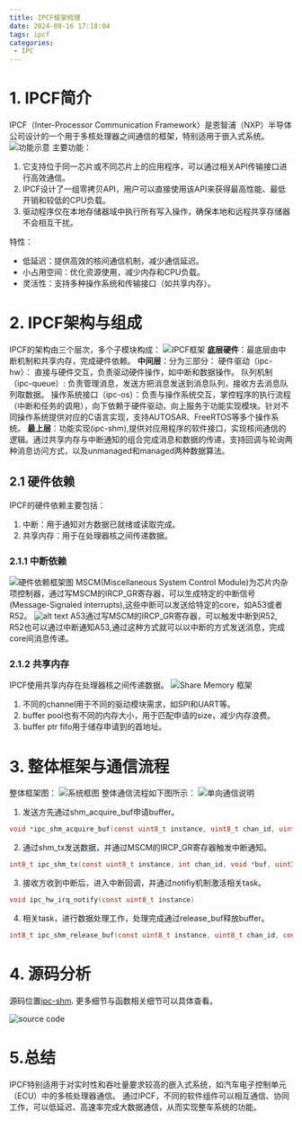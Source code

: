 ```yaml
---
title: IPCF框架梳理
date: 2024-08-16 17:18:04
tags: ipcf
categories:
 - IPC
---
```

# 1. IPCF简介
IPCF（Inter-Processor Communication Framework）是恩智浦（NXP）半导体公司设计的一个用于多核处理器之间通信的框架，特别适用于嵌入式系统。
![功能示意](image-1.png)
主要功能：
1. 它支持位于同一芯片或不同芯片上的应用程序，可以通过相关API传输接口进行高效通信。
2. IPCF设计了一组零拷贝API，用户可以直接使用该API来获得最高性能、最低开销和较低的CPU负载。
3. 驱动程序仅在本地存储器域中执行所有写入操作，确保本地和远程共享存储器不会相互干扰。

特性：
* 低延迟：提供高效的核间通信机制，减少通信延迟。
* 小占用空间：优化资源使用，减少内存和CPU负载。
* 灵活性：支持多种操作系统和传输接口（如共享内存）。

# 2. IPCF架构与组成
IPCF的架构由三个层次，多个子模块构成：
![IPCF框架](image-4.png)
**底层硬件**：最底层由中断机制和共享内存，完成硬件依赖。
**中间层**：分为三部分：
硬件驱动（ipc-hw）： 直接与硬件交互，负责驱动硬件操作，如中断和数据操作。
队列机制（ipc-queue）: 负责管理消息，发送方把消息发送到消息队列，接收方去消息队列取数据。
操作系统接口（ipc-os）：负责与操作系统交互，掌控程序的执行流程（中断和任务的调用），向下依赖于硬件驱动，向上服务于功能实现模块。针对不同操作系统提供对应的C语言实现，支持AUTOSAR、FreeRTOS等多个操作系统。
**最上层**：功能实现(ipc-shm),提供对应用程序的软件接口，实现核间通信的逻辑。通过共享内存与中断通知的组合完成消息和数据的传递，支持回调与轮询两种消息访问方式，以及unmanaged和managed两种数据算法。

## 2.1 硬件依赖
IPCF的硬件依赖主要包括：
1. 中断：用于通知对方数据已就绪或读取完成。
2. 共享内存：用于在处理器核之间传递数据。

### 2.1.1 中断依赖
![硬件依赖框架图](image-2.png)
MSCM(Miscellaneous System Control Module)为芯片内杂项控制器，通过写MSCM的IRCP_GR寄存器，可以生成特定的中断信号(Message-Signaled interrupts),这些中断可以发送给特定的core，如A53或者R52。
![alt text](image-3.png)
A53通过写MSCM的IRCP_GR寄存器，可以触发中断到R52, R52也可以通过中断通知A53,通过这种方式就可以以中断的方式发送消息，完成core间消息传递。

### 2.1.2 共享内存
IPCF使用共享内存在处理器核之间传递数据。
![Share Memory 框架](image-5.png)
1. 不同的channel用于不同的驱动模块需求，如SPI和UART等。
2. buffer pool也有不同的内存大小，用于匹配申请的size，减少内存浪费。
3. buffer ptr fifo用于储存申请到的首地址。

# 3. 整体框架与通信流程
整体框架图：
![系统框图](image-7.png)
整体通信流程如下图所示：
![单向通信说明](image-6.png)
1. 发送方先通过shm_acquire_buf申请buffer。
```c
void *ipc_shm_acquire_buf(const uint8_t instance, uint8_t chan_id, uint32_t mem_size);
```
2. 通过shm_tx发送数据，并通过MSCM的IRCP_GR寄存器触发中断通知。
```c
int8_t ipc_shm_tx(const uint8_t instance, int chan_id, void *buf, uint32_t size);
```
3. 接收方收到中断后，进入中断回调，并通过notifiy机制激活相关task。
```C
void ipc_hw_irq_notify(const uint8_t instance)
```
4. 相关task，进行数据处理工作，处理完成通过release_buf释放buffer。
```c
int8_t ipc_shm_release_buf(const uint8_t instance, uint8_t chan_id, const void *buf);
```

# 4. 源码分析
源码位置[ipc-shm](https://github.com/nxp-auto-linux/ipc-shm).
更多细节与函数相关细节可以具体查看。

![source code](image-8.png)

# 5.总结
IPCF特别适用于对实时性和吞吐量要求较高的嵌入式系统，如汽车电子控制单元（ECU）中的多核处理器通信。
通过IPCF，不同的软件组件可以相互通信、协同工作，可以低延迟、高速率完成大数据通信，从而实现整车系统的功能。
